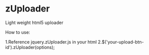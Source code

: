 # zUploader
Light weight html5 uploader

How to use:

1.Reference jquery.zUploader.js in your html
2.$('your-upload-btn-id').zUploader(options);
